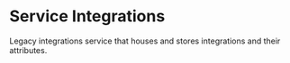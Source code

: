 # Service Integrations

Legacy integrations service that houses and stores integrations and their attributes.
